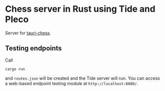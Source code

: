 # Chess server in Rust using Tide and Pleco

Server for [tauri-chess](https://github.com/olmigs/tauri-chess).

## Testing endpoints

Call

```shell
cargo run
```

and `routes.json` will be created and the Tide server will run. You can access a web-based endpoint testing module at `http://localhost:8080/`.
